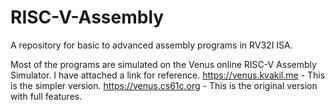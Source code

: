 # RISC-V-Assembly
A repository for basic to advanced assembly programs in RV32I ISA.

Most of the programs are simulated on the Venus online RISC-V Assembly Simulator. I have attached a link for reference.
https://venus.kvakil.me - This is the simpler version.
https://venus.cs61c.org - This is the original version with full features.
